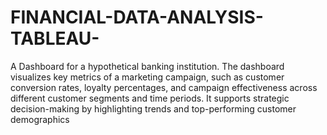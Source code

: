 # FINANCIAL-DATA-ANALYSIS-TABLEAU-
A Dashboard for a hypothetical banking institution. The dashboard
visualizes key metrics of a marketing campaign, such as customer
conversion rates, loyalty percentages, and campaign effectiveness
across different customer segments and time periods. It supports
strategic decision-making by highlighting trends and top-performing
customer demographics
